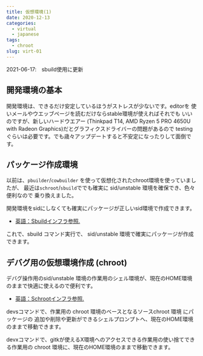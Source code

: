 ```yaml
---
title: 仮想環境(1)
date: 2020-12-13
categories:
  - virtual
  - japanese
tags:
  - chroot
slug: virt-01
---
```


2021-06-17:　sbuild使用に更新

## 開発環境の基本

開発環境は、できるだけ安定しているほうがストレスが少ないです。editorを
使いメールやウエッブページを読むだけならstable環境が使えればそれでも
いいのですが、新しいハードウエアー (Thinkpad T14, AMD Ryzen 5 PRO 4650U
with Radeon Graphics)だとグラフィクスドライバーの問題があるので testing
ぐらいは必要です。でも歳々アップデートすると不安定になったりして面倒です。

## パッケージ作成環境

以前は、`pbuilder`/`cowbuilder` を使って仮想化されたchroot環境を使っていましたが、
最近は`schroot`/`sbuild`ででも確実に sid/unstable 環境を確保でき、色々便利なので
乗り換えました。

開発環境をsidにしなくても確実にパッケージが正しいsid環境で作成できます。

* [英語：Sbuildインフラ参照.](https://osamuaoki.github.io/en/2021/04/03/dev-01/#sbuild-infrastructure)

これで、sbuild コマンド実行で、 sid/unstable 環境で確実にパッケージが作成できます。

## デバグ用の仮想環境作成 (chroot)

デバグ操作用のsid/unstable 環境の作業用のシェル環境が、現在のHOME環境のままで快適に使えるので便利です。

* [英語：Schrootインフラ参照.](https://osamuaoki.github.io/en/2021/04/03/dev-01/#schroot-infrastructure)

devsコマンドで、作業用の chroot 環境のベースとなるソースchroot 環境 にパッケージの
追加や削除や更新ができるシェルプロンプトへ、現在のHOME環境のままで移動できます。

devxコマンドで、gitkが使えるX環境へのアクセスできる作業用の使い捨てできる作業用の
chroot 環境に、現在のHOME環境のままで移動できます。

<!-- vim: sw=2 sts=2 et se ai tw=79: -->
